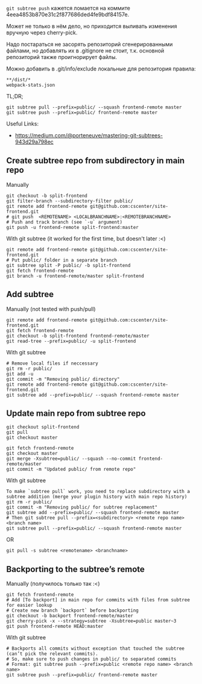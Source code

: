 `git subtree push` кажется ломается на коммите 4eea4853b870e31c2f877686ded4fe9bdf84157e.

Может не только в нём дело, но приходится выливать изменения вручную через cherry-pick.

Надо постараться не засорять репозиторий сгенерированными файлами, но добавлять
их в .gitignore не стоит, т.к. основной репозиторий также проигнорирует файлы.

Можно добавить в .git/info/exclude локальные для репозитория правила:

```
**/dist/*
webpack-stats.json
```

TL;DR;

```
git subtree pull --prefix=public/ --squash frontend-remote master
git subtree push --prefix=public/ frontend-remote master
```

Useful Links:

* https://medium.com/@porteneuve/mastering-git-subtrees-943d29a798ec

## Create subtree repo from subdirectory in main repo

Manually

```
git checkout -b split-frontend
git filter-branch --subdirectory-filter public/
git remote add frontend-remote git@github.com:cscenter/site-frontend.git
# git push  <REMOTENAME> <LOCALBRANCHNAME>:<REMOTEBRANCHNAME>
# Push and track branch (see `-u` argument)
git push -u frontend-remote split-frontend:master
```

With git subtree (it worked for the first time, but doesn't later :<)

```
git remote add frontend-remote git@github.com:cscenter/site-frontend.git
# Put public/ folder in a separate branch
git subtree split -P public/ -b split-frontend
git fetch frontend-remote
git branch -u frontend-remote/master split-frontend
```


## Add subtree

Manually (not tested with push/pull)

```
git remote add frontend-remote git@github.com:cscenter/site-frontend.git
git fetch frontend-remote
git checkout -b split-frontend frontend-remote/master
git read-tree --prefix=public/ -u split-frontend
```

With git subtree

```
# Remove local files if neccessary
git rm -r public/
git add -u
git commit -m "Removing public/ directory"
git remote add frontend-remote git@github.com:cscenter/site-frontend.git
git subtree add --prefix=public/ --squash frontend-remote master
```

## Update main repo from subtree repo

```
git checkout split-frontend
git pull
git checkout master
```


```
git fetch frontend-remote
git checkout master
git merge -Xsubtree=public/ --squash --no-commit frontend-remote/master
git commit -m "Updated public/ from remote repo"
```

With git subtree

```
To make `subtree pull` work, you need to replace subdirectory with a subtree addition (merge your plugin history with main repo history)
git rm -r public/
git commit -m "Removing public/ for subtree replacement"
git subtree add --prefix=public/ --squash frontend-remote master
# Then git subtree pull --prefix=<subdirectory> <remote repo name> <branch name>
git subtree pull --prefix=public/ --squash frontend-remote master
```

OR 

```
git pull -s subtree <remotename> <branchname>
```

## Backporting to the subtree’s remote

Manually (получилось только так :<)

```
git fetch frontend-remote
# Add [To backport] in main repo for commits with files from subtree for easier lookup
# Create new branch `backport` before backporting
git checkout -b backport frontend-remote/master
git cherry-pick -x --strategy=subtree -Xsubtree=public master~3
git push frontend-remote HEAD:master
```

With git subtree

```
# Backports all commits without exception that touched the subtree (can’t pick the relevant commits).
# So, make sure to push changes in public/ to separated commits
# Format: git subtree push --prefix=public <remote repo name> <branch name>
git subtree push --prefix=public/ frontend-remote master
```